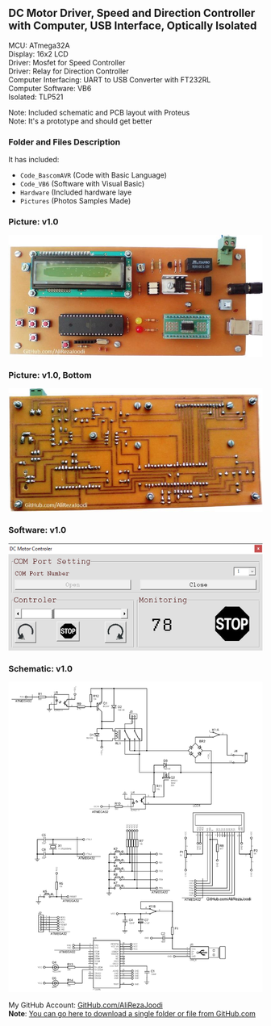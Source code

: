 ## DC Motor Driver, Speed and Direction Controller with Computer, USB Interface, Optically Isolated

MCU:			ATmega32A  
Display:        	16x2 LCD  
Driver: 		Mosfet for Speed Controller  
Driver:			Relay for Direction Controller  
Computer Interfacing:	UART to USB Converter with FT232RL  
Computer Software:	VB6  
Isolated:		TLP521	

Note: Included schematic and PCB layout with Proteus  
Note: It's a prototype and should get better 

### Folder and Files Description
It has included:
- `Code_BascomAVR` (Code with Basic Language)
- `Code_VB6` (Software with Visual Basic)
- `Hardware` (Included hardware laye
- `Pictures` (Photos Samples Made)

### Picture: v1.0
![](Pictures/v1.0.jpg)

### Picture: v1.0, Bottom
![](Pictures/v1.0_Bottom.jpg)

### Software: v1.0
![](Code_VB6/v1.0.png)

### Schematic: v1.0
![](Hardware/v1.0.png)

My GitHub Account: [GitHub.com/AliRezaJoodi](https://github.com/AliRezaJoodi)  
**Note**: [You can go here to download a single folder or file from GitHub.com](https://minhaskamal.github.io/DownGit/#/home)
